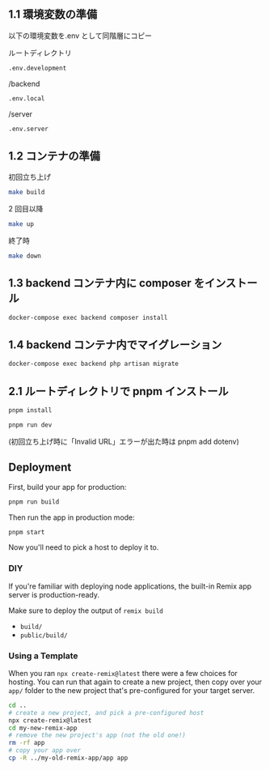 ## 1.1 環境変数の準備

以下の環境変数を.env として同階層にコピー

ルートディレクトリ

```sh
.env.development
```

/backend

```sh
.env.local
```

/server

```sh
.env.server
```

## 1.2 コンテナの準備

初回立ち上げ

```sh
make build
```

2 回目以降

```sh
make up
```

終了時

```sh
make down
```

## 1.3 backend コンテナ内に composer をインストール

```sh
docker-compose exec backend composer install
```

## 1.4 backend コンテナ内でマイグレーション

```sh
docker-compose exec backend php artisan migrate
```

## 2.1 ルートディレクトリで pnpm インストール

```sh
pnpm install
```

```sh
pnpm run dev
```

(初回立ち上げ時に「Invalid URL」エラーが出た時は pnpm add dotenv)

## Deployment

First, build your app for production:

```sh
pnpm run build
```

Then run the app in production mode:

```sh
pnpm start
```

Now you'll need to pick a host to deploy it to.

### DIY

If you're familiar with deploying node applications, the built-in Remix app server is production-ready.

Make sure to deploy the output of `remix build`

- `build/`
- `public/build/`

### Using a Template

When you ran `npx create-remix@latest` there were a few choices for hosting. You can run that again to create a new project, then copy over your `app/` folder to the new project that's pre-configured for your target server.

```sh
cd ..
# create a new project, and pick a pre-configured host
npx create-remix@latest
cd my-new-remix-app
# remove the new project's app (not the old one!)
rm -rf app
# copy your app over
cp -R ../my-old-remix-app/app app
```
